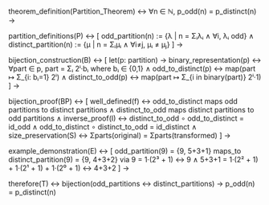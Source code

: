 theorem_definition(Partition_Theorem) ↔ 
    ∀n ∈ ℕ, p_odd(n) = p_distinct(n) →

partition_definitions(P) ↔ [
    odd_partition(n) := {λ | n = Σᵢλᵢ ∧ ∀i, λᵢ odd} ∧
    distinct_partition(n) := {μ | n = Σᵢμᵢ ∧ ∀i≠j, μᵢ ≠ μⱼ}
] →

bijection_construction(B) ↔ [
    let(p: partition) →
    binary_representation(p) ↔ 
        ∀part ∈ p, part = Σᵢ 2ⁱ·bᵢ where bᵢ ∈ {0,1} ∧
    odd_to_distinct(p) ↔
        map(part ↦ Σ_{i: bᵢ=1} 2ⁱ) ∧
    distinct_to_odd(p) ↔
        map(part ↦ Σ_{i in binary(part)} 2ⁱ·1)
] →

bijection_proof(BP) ↔ [
    well_defined(f) ↔ 
        odd_to_distinct maps odd partitions to distinct partitions ∧
        distinct_to_odd maps distinct partitions to odd partitions ∧
    inverse_proof(I) ↔
        distinct_to_odd ∘ odd_to_distinct = id_odd ∧
        odd_to_distinct ∘ distinct_to_odd = id_distinct ∧
    size_preservation(S) ↔
        Σparts(original) = Σparts(transformed)
] →

example_demonstration(E) ↔ [
    odd_partition(9) = {9, 5+3+1} maps_to
    distinct_partition(9) = {9, 4+3+2} via
    9 = 1·(2³ + 1) ↔ 9 ∧
    5+3+1 = 1·(2² + 1) + 1·(2¹ + 1) + 1·(2⁰ + 1) ↔ 4+3+2
] →

therefore(T) ↔ 
    bijection(odd_partitions ↔ distinct_partitions) →
    p_odd(n) = p_distinct(n)
